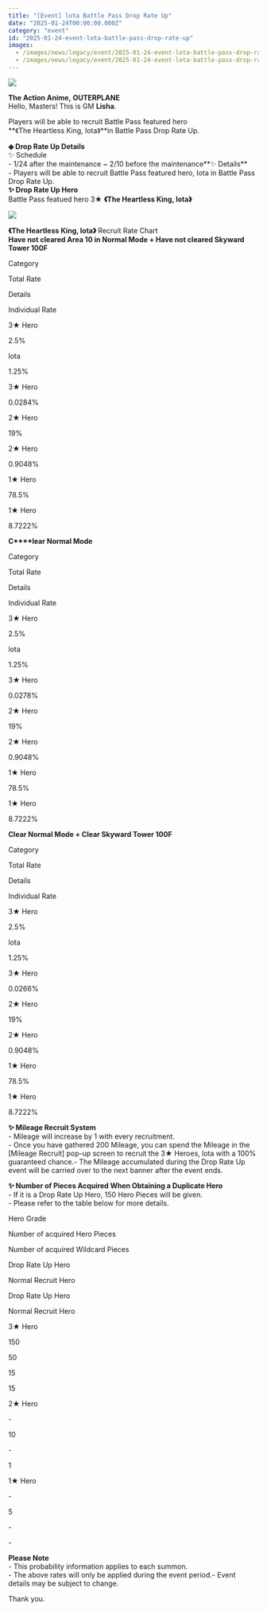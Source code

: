 ```yaml
---
title: "[Event] lota Battle Pass Drop Rate Up"
date: "2025-01-24T00:00:00.000Z"
category: "event"
id: "2025-01-24-event-lota-battle-pass-drop-rate-up"
images:
  - /images/news/legacy/event/2025-01-24-event-lota-battle-pass-drop-rate-up/7f543534d8a44118a703744837b1f5cc.webp
  - /images/news/legacy/event/2025-01-24-event-lota-battle-pass-drop-rate-up/c1c208576e4146f7b8f70b32b9f4f90e.webp
---
```


![](/images/news/legacy/event/2025-01-24-event-lota-battle-pass-drop-rate-up/7f543534d8a44118a703744837b1f5cc.webp)  
  

**The Action Anime, OUTERPLANE**  
Hello, Masters! This is GM **Lisha**.

Players will be able to recruit Battle Pass featured hero  
**《The Heartless King, lota》**in Battle Pass Drop Rate Up. 

**◈ Drop Rate Up Details**  
✨ Schedule  
\- 1/24 after the maintenance ~ 2/10 before the maintenance**✨ Details**  
\- Players will be able to recruit Battle Pass featured hero, Iota in Battle Pass Drop Rate Up.   
**✨ Drop Rate Up Hero**  
Battle Pass featued hero 3★ **《The Heartless King, lota》**

![](/images/news/legacy/event/2025-01-24-event-lota-battle-pass-drop-rate-up/c1c208576e4146f7b8f70b32b9f4f90e.webp)  
  

**《The Heartless King, lota》** Recruit Rate Chart  
**Have not cleared Area 10 in Normal Mode + Have not cleared Skyward Tower 100F** 

Category

Total Rate

Details

Individual Rate

3★ Hero

2.5%

lota

1.25%

3★ Hero

0.0284%

2★ Hero

19%

2★ Hero

0.9048%

1★ Hero

78.5%

1★ Hero

8.7222%

**C****lear Normal Mode** 

Category

Total Rate

Details

Individual Rate

3★ Hero

2.5%

lota  

1.25%

3★ Hero

0.0278%

2★ Hero

19%

2★ Hero

0.9048%

1★ Hero

78.5%

1★ Hero

8.7222%

****Clear Normal Mode + Clear Skyward Tower 100F****  

Category

Total Rate

Details

Individual Rate

3★ Hero

2.5%

lota  

1.25%

3★ Hero

0.0266%

2★ Hero

19%

2★ Hero

0.9048%

1★ Hero

78.5%

1★ Hero

8.7222%

**✨ Mileage Recruit System**  
\- Mileage will increase by 1 with every recruitment.  
\- Once you have gathered 200 Mileage, you can spend the Mileage in the \[Mileage Recruit\] pop-up screen to recruit the 3★ Heroes, lota with a 100% guaranteed chance.- The Mileage accumulated during the Drop Rate Up event will be carried over to the next banner after the event ends.

**✨ Number of Pieces Acquired When Obtaining a Duplicate Hero**  
\- If it is a Drop Rate Up Hero, 150 Hero Pieces will be given.  
\- Please refer to the table below for more details. 

Hero Grade

Number of acquired Hero Pieces

Number of acquired Wildcard Pieces

Drop Rate Up Hero

Normal Recruit Hero

Drop Rate Up Hero

Normal Recruit Hero

3★ Hero

150

50

15

15

2★ Hero

\-

10

\-

1

1★ Hero

\-

5

\-

\-

**Please Note**  
\- This probability information applies to each summon.  
\- The above rates will only be applied during the event period.- Event details may be subject to change.

Thank you.
